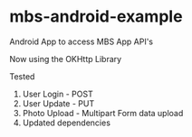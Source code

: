 # mbs-android-example
Android App to access MBS App API's

Now using the OKHttp Library

Tested
1. User Login - POST
2. User Update - PUT
3. Photo Upload - Multipart Form data upload
4. Updated dependencies
